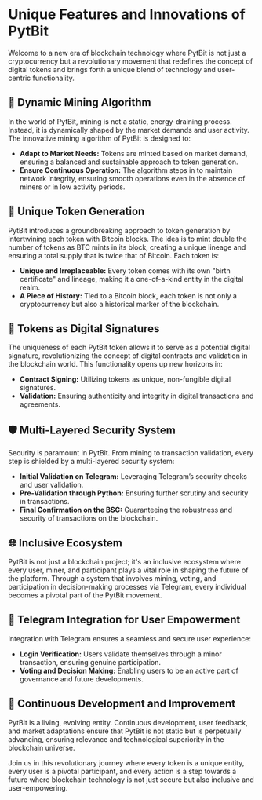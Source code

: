 # Unique Features and Innovations of PytBit

Welcome to a new era of blockchain technology where PytBit is not just a cryptocurrency but a revolutionary movement that redefines the concept of digital tokens and brings forth a unique blend of technology and user-centric functionality.

## 🚀 Dynamic Mining Algorithm

In the world of PytBit, mining is not a static, energy-draining process. Instead, it is dynamically shaped by the market demands and user activity. The innovative mining algorithm of PytBit is designed to:

- **Adapt to Market Needs:** Tokens are minted based on market demand, ensuring a balanced and sustainable approach to token generation.
- **Ensure Continuous Operation:** The algorithm steps in to maintain network integrity, ensuring smooth operations even in the absence of miners or in low activity periods.

## 🌟 Unique Token Generation

PytBit introduces a groundbreaking approach to token generation by intertwining each token with Bitcoin blocks. The idea is to mint double the number of tokens as BTC mints in its block, creating a unique lineage and ensuring a total supply that is twice that of Bitcoin. Each token is:

- **Unique and Irreplaceable:** Every token comes with its own "birth certificate" and lineage, making it a one-of-a-kind entity in the digital realm.
- **A Piece of History:** Tied to a Bitcoin block, each token is not only a cryptocurrency but also a historical marker of the blockchain.

## 📜 Tokens as Digital Signatures

The uniqueness of each PytBit token allows it to serve as a potential digital signature, revolutionizing the concept of digital contracts and validation in the blockchain world. This functionality opens up new horizons in:

- **Contract Signing:** Utilizing tokens as unique, non-fungible digital signatures.
- **Validation:** Ensuring authenticity and integrity in digital transactions and agreements.

## 🛡️ Multi-Layered Security System

Security is paramount in PytBit. From mining to transaction validation, every step is shielded by a multi-layered security system:

- **Initial Validation on Telegram:** Leveraging Telegram’s security checks and user validation.
- **Pre-Validation through Python:** Ensuring further scrutiny and security in transactions.
- **Final Confirmation on the BSC:** Guaranteeing the robustness and security of transactions on the blockchain.

## 🌐 Inclusive Ecosystem

PytBit is not just a blockchain project; it's an inclusive ecosystem where every user, miner, and participant plays a vital role in shaping the future of the platform. Through a system that involves mining, voting, and participation in decision-making processes via Telegram, every individual becomes a pivotal part of the PytBit movement.

## 🤖 Telegram Integration for User Empowerment

Integration with Telegram ensures a seamless and secure user experience:

- **Login Verification:** Users validate themselves through a minor transaction, ensuring genuine participation.
- **Voting and Decision Making:** Enabling users to be an active part of governance and future developments.

## 🔄 Continuous Development and Improvement

PytBit is a living, evolving entity. Continuous development, user feedback, and market adaptations ensure that PytBit is not static but is perpetually advancing, ensuring relevance and technological superiority in the blockchain universe.

Join us in this revolutionary journey where every token is a unique entity, every user is a pivotal participant, and every action is a step towards a future where blockchain technology is not just secure but also inclusive and user-empowering.
